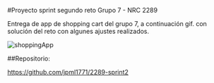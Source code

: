#Proyecto sprint segundo reto Grupo 7 - NRC 2289

Entrega de app de shopping cart del grupo 7, a continuación gif. con solución del reto con algunes ajustes realizados.

![shoppingApp](https://user-images.githubusercontent.com/4458129/173839525-218900ed-9bcd-4f6f-9158-0b02dd9d7707.gif)

##Repositorio:

https://github.com/jpml1771/2289-sprint2
